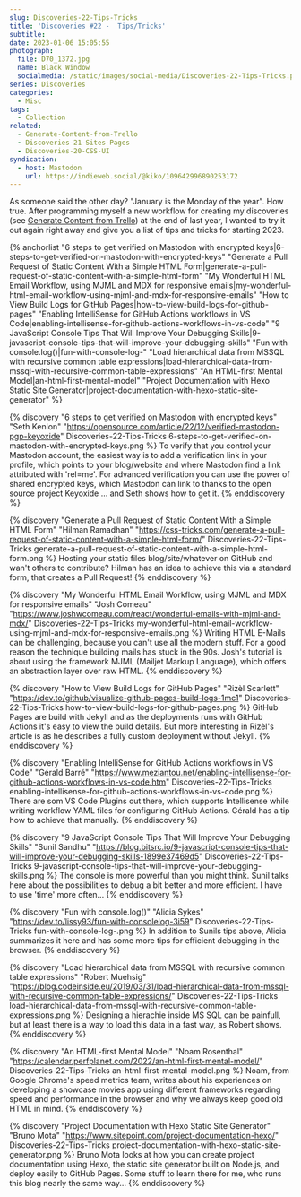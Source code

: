 ```yaml
---
slug: Discoveries-22-Tips-Tricks
title: 'Discoveries #22 -  Tips/Tricks'
subtitle:
date: 2023-01-06 15:05:55
photograph:
  file: D70_1372.jpg
  name: Black Window
  socialmedia: /static/images/social-media/Discoveries-22-Tips-Tricks.png
series: Discoveries
categories:
  - Misc
tags:
  - Collection
related:
  - Generate-Content-from-Trello
  - Discoveries-21-Sites-Pages
  - Discoveries-20-CSS-UI
syndication:
  - host: Mastodon
    url: https://indieweb.social/@kiko/109642996890253172
---
```


As someone said the other day? "January is the Monday of the year". How true. After programming myself a new workflow for creating my discoveries (see [Generate Content from Trello](/post/Generate-Content-from-Trello/)) at the end of last year, I wanted to try it out again right away and give you a list of tips and tricks for starting 2023.

{% anchorlist 
  "6 steps to get verified on Mastodon with encrypted keys|6-steps-to-get-verified-on-mastodon-with-encrypted-keys"
  "Generate a Pull Request of Static Content With a Simple HTML Form|generate-a-pull-request-of-static-content-with-a-simple-html-form"
  "My Wonderful HTML Email Workflow, using MJML and MDX for responsive emails|my-wonderful-html-email-workflow-using-mjml-and-mdx-for-responsive-emails"
  "How to View Build Logs for GitHub Pages|how-to-view-build-logs-for-github-pages"
  "Enabling IntelliSense for GitHub Actions workflows in VS Code|enabling-intellisense-for-github-actions-workflows-in-vs-code"
  "9 JavaScript Console Tips That Will Improve Your Debugging Skills|9-javascript-console-tips-that-will-improve-your-debugging-skills"
  "Fun with console.log()|fun-with-console-log-"
  "Load hierarchical data from MSSQL with recursive common table expressions|load-hierarchical-data-from-mssql-with-recursive-common-table-expressions"
  "An HTML-first Mental Model|an-html-first-mental-model"
  "Project Documentation with Hexo Static Site Generator|project-documentation-with-hexo-static-site-generator"
%}

<!-- more -->

{% discovery "6 steps to get verified on Mastodon with encrypted keys" "Seth Kenlon" "https://opensource.com/article/22/12/verified-mastodon-pgp-keyoxide" Discoveries-22-Tips-Tricks 6-steps-to-get-verified-on-mastodon-with-encrypted-keys.png %}
To verify that you control your Mastodon account, the easiest way is to add a verification link in your profile, which points to your blog/website and where Mastodon find a link attributed with &#39;rel=me&#39;. For advanced verification you can use the power of shared encrypted keys, which Mastodon can link to thanks to the open source project Keyoxide ... and Seth shows how to get it.
{% enddiscovery %}

{% discovery "Generate a Pull Request of Static Content With a Simple HTML Form" "Hilman Ramadhan" "https://css-tricks.com/generate-a-pull-request-of-static-content-with-a-simple-html-form/" Discoveries-22-Tips-Tricks generate-a-pull-request-of-static-content-with-a-simple-html-form.png %}
Hosting your static files blog/site/whatever on GitHub and wan&#39;t others to contribute? Hilman has an idea to achieve this via a standard form, that creates a Pull Request!
{% enddiscovery %}

{% discovery "My Wonderful HTML Email Workflow, using MJML and MDX for responsive emails" "Josh Comeau" "https://www.joshwcomeau.com/react/wonderful-emails-with-mjml-and-mdx/" Discoveries-22-Tips-Tricks my-wonderful-html-email-workflow-using-mjml-and-mdx-for-responsive-emails.png %}
Writing HTML E-Mails can be challenging, because you can&#39;t use all the modern stuff. For a good reason the technique building mails has stuck in the 90s. Josh&#39;s tutorial is about using the framework MJML (Mailjet Markup Language), which offers an abstraction layer over raw HTML.
{% enddiscovery %}

{% discovery "How to View Build Logs for GitHub Pages" "Rizèl Scarlett" "https://dev.to/github/visualize-github-pages-build-logs-1mc1" Discoveries-22-Tips-Tricks how-to-view-build-logs-for-github-pages.png %}
GitHub Pages are build with Jekyll and as the deployments runs with GitHub Actions it&#39;s easy to view the build details. But more interesting in Rizèl&#39;s article is as he describes a fully custom deployment without Jekyll.
{% enddiscovery %}

{% discovery "Enabling IntelliSense for GitHub Actions workflows in VS Code" "Gérald Barré" "https://www.meziantou.net/enabling-intellisense-for-github-actions-workflows-in-vs-code.htm" Discoveries-22-Tips-Tricks enabling-intellisense-for-github-actions-workflows-in-vs-code.png %}
There are som VS Code Plugins out there, which supports Intellisense while writing workflow YAML files for configuring GitHub Actions. Gérald has a tip how to achieve that manually.
{% enddiscovery %}

{% discovery "9 JavaScript Console Tips That Will Improve Your Debugging Skills" "Sunil Sandhu" "https://blog.bitsrc.io/9-javascript-console-tips-that-will-improve-your-debugging-skills-1899e37469d5" Discoveries-22-Tips-Tricks 9-javascript-console-tips-that-will-improve-your-debugging-skills.png %}
The console is more powerful than you might think. Sunil talks here about the possibilities to debug a bit better and more efficient. I have to use &#39;time&#39; more often...
{% enddiscovery %}

{% discovery "Fun with console.log()" "Alicia Sykes" "https://dev.to/lissy93/fun-with-consolelog-3i59" Discoveries-22-Tips-Tricks fun-with-console-log-.png %}
In addition to Sunils tips above, Alicia summarizes it here and has some more tips for efficient debugging in the browser.
{% enddiscovery %}

{% discovery "Load hierarchical data from MSSQL with recursive common table expressions" "Robert Muehsig" "https://blog.codeinside.eu/2019/03/31/load-hierarchical-data-from-mssql-with-recursive-common-table-expressions/" Discoveries-22-Tips-Tricks load-hierarchical-data-from-mssql-with-recursive-common-table-expressions.png %}
Designing a hierachie inside MS SQL can be painfull, but at least there is a way to load this data in a fast way, as Robert shows.
{% enddiscovery %}

{% discovery "An HTML-first Mental Model" "Noam Rosenthal" "https://calendar.perfplanet.com/2022/an-html-first-mental-model/" Discoveries-22-Tips-Tricks an-html-first-mental-model.png %}
Noam, from Google Chrome&#39;s speed metrics team, writes about his experiences on developing a showcase movies app using different frameworks regarding speed and performance in the browser and why we always keep good old HTML in mind.
{% enddiscovery %}

{% discovery "Project Documentation with Hexo Static Site Generator" "Bruno Mota" "https://www.sitepoint.com/project-documentation-hexo/" Discoveries-22-Tips-Tricks project-documentation-with-hexo-static-site-generator.png %}
Bruno Mota looks at how you can create project documentation using Hexo, the static site generator built on Node.js, and deploy easily to GitHub Pages. Some stuff to learn there for me, who runs this blog nearly the same way...
{% enddiscovery %}

